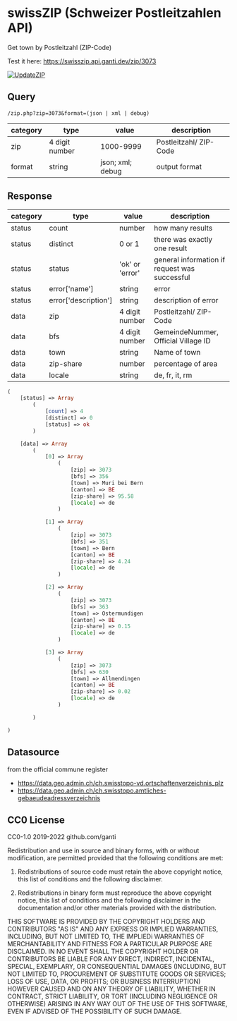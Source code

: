 # swissZIP (Schweizer Postleitzahlen API)
Get town by Postleitzahl (ZIP-Code)

Test it here: https://swisszip.api.ganti.dev/zip/3073


[![UpdateZIP](https://github.com/ganti/swissZIP/actions/workflows/updateZIP.yml/badge.svg?branch=main)](https://github.com/ganti/swissZIP/actions/workflows/updateZIP.yml)

## Query
`/zip.php?zip=3073&format=(json | xml | debug)` 

| category | type | value | description |
| ------ | ------ | ------ | ------ |
| zip | 4 digit number | 1000-9999 | Postleitzahl/ ZIP-Code |
| format | string | json; xml; debug | output format |

## Response
| category | type | value | description |
| ------ | ------ | ------ | ------ |
| status | count | number | how many results |
| status | distinct | 0 or 1 | there was exactly one result |
| status | status | 'ok' or 'error' | general information if request was successful |
| status | error['name'] | string | error |
| status | error['description'] | string | description of error |
| data | zip | 4 digit number | Postleitzahl/ ZIP-Code |
| data | bfs | 4 digit number | GemeindeNummer, Official Village ID |
| data | town | string | Name of town |
| data | zip-share | number | percentage of area |
| data | locale | string | de, fr, it, rm |

```php
(
    [status] => Array
        (
            [count] => 4
            [distinct] => 0
            [status] => ok
        )

    [data] => Array
        (
            [0] => Array
                (
                    [zip] => 3073
                    [bfs] => 356
                    [town] => Muri bei Bern
                    [canton] => BE
                    [zip-share] => 95.58
                    [locale] => de
                )

            [1] => Array
                (
                    [zip] => 3073
                    [bfs] => 351
                    [town] => Bern
                    [canton] => BE
                    [zip-share] => 4.24
                    [locale] => de
                )

            [2] => Array
                (
                    [zip] => 3073
                    [bfs] => 363
                    [town] => Ostermundigen
                    [canton] => BE
                    [zip-share] => 0.15
                    [locale] => de
                )

            [3] => Array
                (
                    [zip] => 3073
                    [bfs] => 630
                    [town] => Allmendingen
                    [canton] => BE
                    [zip-share] => 0.02
                    [locale] => de
                )

        )

)
```
## Datasource
from the official commune register
- https://data.geo.admin.ch/ch.swisstopo-vd.ortschaftenverzeichnis_plz
- https://data.geo.admin.ch/ch.swisstopo.amtliches-gebaeudeadressverzeichnis

## CC0 License
CC0-1.0  2019-2022 github.com/ganti

Redistribution and use in source and binary forms, with or without
modification, are permitted provided that the following conditions are met:

1. Redistributions of source code must retain the above copyright notice, this
   list of conditions and the following disclaimer.

2. Redistributions in binary form must reproduce the above copyright notice,
   this list of conditions and the following disclaimer in the documentation
   and/or other materials provided with the distribution.

THIS SOFTWARE IS PROVIDED BY THE COPYRIGHT HOLDERS AND CONTRIBUTORS "AS IS" AND
ANY EXPRESS OR IMPLIED WARRANTIES, INCLUDING, BUT NOT LIMITED TO, THE IMPLIEDi
WARRANTIES OF MERCHANTABILITY AND FITNESS FOR A PARTICULAR PURPOSE ARE
DISCLAIMED. IN NO EVENT SHALL THE COPYRIGHT HOLDER OR CONTRIBUTORS BE LIABLE FOR
ANY DIRECT, INDIRECT, INCIDENTAL, SPECIAL, EXEMPLARY, OR CONSEQUENTIAL DAMAGES
(INCLUDING, BUT NOT LIMITED TO, PROCUREMENT OF SUBSTITUTE GOODS OR SERVICES;
LOSS OF USE, DATA, OR PROFITS; OR BUSINESS INTERRUPTION) HOWEVER CAUSED AND
ON ANY THEORY OF LIABILITY, WHETHER IN CONTRACT, STRICT LIABILITY, OR TORT
(INCLUDING NEGLIGENCE OR OTHERWISE) ARISING IN ANY WAY OUT OF THE USE OF THIS
SOFTWARE, EVEN IF ADVISED OF THE POSSIBILITY OF SUCH DAMAGE.